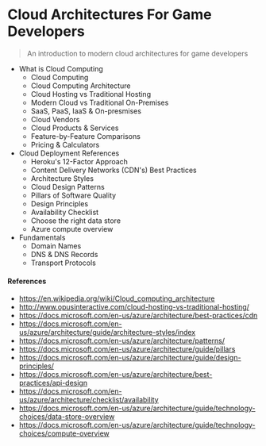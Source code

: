 # Cloud Architectures For Game Developers

> An introduction to modern cloud architectures for game developers

* What is Cloud Computing
  * Cloud Computing
  * Cloud Computing Architecture
  * Cloud Hosting vs Traditional Hosting
  * Modern Cloud vs Traditional On-Premises
  * SaaS, PaaS, IaaS & On-presmises
  * Cloud Vendors
  * Cloud Products & Services
  * Feature-by-Feature Comparisons
  * Pricing & Calculators
* Cloud Deployment References
  * Heroku's 12-Factor Approach
  * Content Delivery Networks (CDN's) Best Practices
  * Architecture Styles
  * Cloud Design Patterns
  * Pillars of Software Quality
  * Design Principles
  * Availability Checklist
  * Choose the right data store
  * Azure compute overview
* Fundamentals
  * Domain Names
  * DNS & DNS Records
  * Transport Protocols
 
#### References

* https://en.wikipedia.org/wiki/Cloud_computing_architecture
* http://www.opusinteractive.com/cloud-hosting-vs-traditional-hosting/
* https://docs.microsoft.com/en-us/azure/architecture/best-practices/cdn
* https://docs.microsoft.com/en-us/azure/architecture/guide/architecture-styles/index
* https://docs.microsoft.com/en-us/azure/architecture/patterns/
* https://docs.microsoft.com/en-us/azure/architecture/guide/pillars
* https://docs.microsoft.com/en-us/azure/architecture/guide/design-principles/
* https://docs.microsoft.com/en-us/azure/architecture/best-practices/api-design
* https://docs.microsoft.com/en-us/azure/architecture/checklist/availability
* https://docs.microsoft.com/en-us/azure/architecture/guide/technology-choices/data-store-overview
* https://docs.microsoft.com/en-us/azure/architecture/guide/technology-choices/compute-overview
